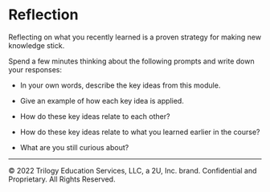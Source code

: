 # Reflection

Reflecting on what you recently learned is a proven strategy for making new knowledge stick.

Spend a few minutes thinking about the following prompts and write down your responses:

* In your own words, describe the key ideas from this module.

* Give an example of how each key idea is applied.

* How do these key ideas relate to each other?

* How do these key ideas relate to what you learned earlier in the course?

* What are you still curious about?

---
© 2022 Trilogy Education Services, LLC, a 2U, Inc. brand. Confidential and Proprietary. All Rights Reserved.